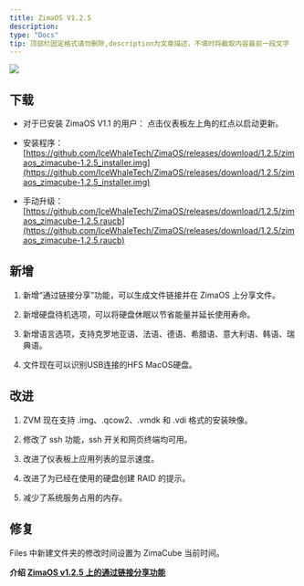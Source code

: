 ```yaml
---
title: ZimaOS V1.2.5
description: 
type: "Docs"
tip: 顶部栏固定格式请勿删除,description为文章描述，不填时将截取内容最前一段文字
---
```

![](https://manage.icewhale.io/api/static/docs/1730184763693_image.png)

## 下载
- 对于已安装 ZimaOS V1.1 的用户：
点击仪表板左上角的红点以启动更新。
- 安装程序：[https://github.com/IceWhaleTech/ZimaOS/releases/download/1.2.5/zimaos_zimacube-1.2.5_installer.img](https://github.com/IceWhaleTech/ZimaOS/releases/download/1.2.5/zimaos_zimacube-1.2.5_installer.img)

- 手动升级：[https://github.com/IceWhaleTech/ZimaOS/releases/download/1.2.5/zimaos_zimacube-1.2.5.raucb](https://github.com/IceWhaleTech/ZimaOS/releases/download/1.2.5/zimaos_zimacube-1.2.5.raucb)

## 新增
1. 新增“通过链接分享”功能，可以生成文件链接并在 ZimaOS 上分享文件。

2. 新增硬盘待机选项，可以将硬盘休眠以节省能量并延长使用寿命。

3. 新增语言选项，支持克罗地亚语、法语、德语、希腊语、意大利语、韩语、瑞典语。

4. 文件现在可以识别USB连接的HFS MacOS硬盘。

## 改进
1. ZVM 现在支持 .img、.qcow2、.vmdk 和 .vdi 格式的安装映像。

2. 修改了 ssh 功能，ssh 开关和网页终端均可用。

3. 改进了仪表板上应用列表的显示速度。

4. 改进了为已经在使用的硬盘创建 RAID 的提示。

5. 减少了系统服务占用的内存。

## 修复

Files 中新建文件夹的修改时间设置为 ZimaCube 当前时间。

**介绍 [ZimaOS v1.2.5 上的通过链接分享功能](https://www.youtube.com/watch?v=b6oyZNQendw)**